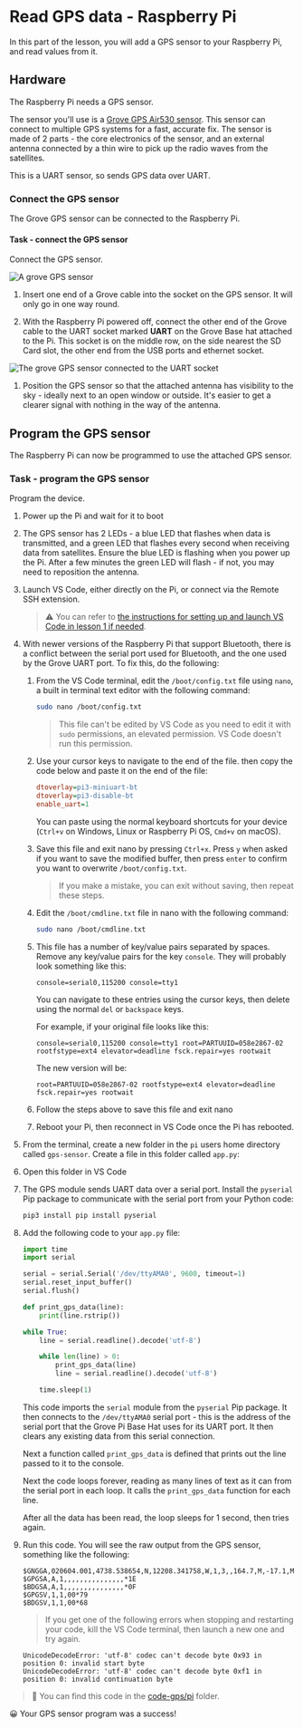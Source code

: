 # Read GPS data - Raspberry Pi

In this part of the lesson, you will add a GPS sensor to your Raspberry Pi, and read values from it.

## Hardware

The Raspberry Pi needs a GPS sensor.

The sensor you'll use is a [Grove GPS Air530 sensor](https://www.seeedstudio.com/Grove-GPS-Air530-p-4584.html). This sensor can connect to multiple GPS systems for a fast, accurate fix. The sensor is made of 2 parts - the core electronics of the sensor, and an external antenna connected by a thin wire to pick up the radio waves from the satellites.

This is a UART sensor, so sends GPS data over UART.

### Connect the GPS sensor

The Grove GPS sensor can be connected to the Raspberry Pi.

#### Task - connect the GPS sensor

Connect the GPS sensor.

![A grove GPS sensor](../../../images/grove-gps-sensor.png)

1. Insert one end of a Grove cable into the socket on the GPS sensor. It will only go in one way round.

1. With the Raspberry Pi powered off, connect the other end of the Grove cable to the UART socket marked **UART** on the Grove Base hat attached to the Pi. This socket is on the middle row, on the side nearest the SD Card slot, the other end from the USB ports and ethernet socket.

![The grove GPS sensor connected to the UART socket](../../../images/pi-gps-sensor.png)

1. Position the GPS sensor so that the attached antenna has visibility to the sky - ideally next to an open window or outside. It's easier to get a clearer signal with nothing in the way of the antenna.

## Program the GPS sensor

The Raspberry Pi can now be programmed to use the attached GPS sensor.

### Task - program the GPS sensor

Program the device.

1. Power up the Pi and wait for it to boot

1. The GPS sensor has 2 LEDs - a blue LED that flashes when data is transmitted, and a green LED that flashes every second when receiving data from satellites. Ensure the blue LED is flashing when you power up the Pi. After a few minutes the green LED will flash - if not, you may need to reposition the antenna.

1. Launch VS Code, either directly on the Pi, or connect via the Remote SSH extension.

    > ⚠️ You can refer to [the instructions for setting up and launch VS Code in lesson 1 if needed](../../../1-getting-started/lessons/1-introduction-to-iot/pi.md).

1. With newer versions of the Raspberry Pi that support Bluetooth, there is a conflict between the serial port used for Bluetooth, and the one used by the Grove UART port. To fix this, do the following:

    1. From the VS Code terminal, edit the `/boot/config.txt` file using `nano`, a built in terminal text editor with the following command:

        ```sh
        sudo nano /boot/config.txt
        ```

        > This file can't be edited by VS Code as you need to edit it with `sudo` permissions, an elevated permission. VS Code doesn't run this permission.

    1. Use your cursor keys to navigate to the end of the file. then copy the code below and paste it on the end of the file:

        ```ini
        dtoverlay=pi3-miniuart-bt
        dtoverlay=pi3-disable-bt
        enable_uart=1
        ```

        You can paste using the normal keyboard shortcuts for your device (`Ctrl+v` on Windows, Linux or Raspberry Pi OS, `Cmd+v` on macOS).

    1. Save this file and exit nano by pressing `Ctrl+x`. Press `y` when asked if you want to save the modified buffer, then press `enter` to confirm you want to overwrite `/boot/config.txt`.

        > If you make a mistake, you can exit without saving, then repeat these steps.

    1. Edit the `/boot/cmdline.txt` file in nano with the following command:

        ```sh
        sudo nano /boot/cmdline.txt
        ```

    1. This file has a number of key/value pairs separated by spaces. Remove any key/value pairs for the key `console`. They will probably look something like this:

        ```output
        console=serial0,115200 console=tty1 
        ```

        You can navigate to these entries using the cursor keys, then delete using the normal `del` or `backspace` keys.

        For example, if your original file looks like this:

        ```output
        console=serial0,115200 console=tty1 root=PARTUUID=058e2867-02 rootfstype=ext4 elevator=deadline fsck.repair=yes rootwait
        ```

        The new version will be:

        ```output
        root=PARTUUID=058e2867-02 rootfstype=ext4 elevator=deadline fsck.repair=yes rootwait
        ```

    1. Follow the steps above to save this file and exit nano

    1. Reboot your Pi, then reconnect in VS Code once the Pi has rebooted.

1. From the terminal, create a new folder in the `pi` users home directory called `gps-sensor`. Create a file in this folder called `app.py`:

1. Open this folder in VS Code

1. The GPS module sends UART data over a serial port. Install the `pyserial` Pip package to communicate with the serial port from your Python code:

    ```sh
    pip3 install pip install pyserial
    ```

1. Add the following code to your `app.py` file:

    ```python
    import time
    import serial
    
    serial = serial.Serial('/dev/ttyAMA0', 9600, timeout=1)
    serial.reset_input_buffer()
    serial.flush()
    
    def print_gps_data(line):
        print(line.rstrip())
    
    while True:
        line = serial.readline().decode('utf-8')
    
        while len(line) > 0:
            print_gps_data(line)
            line = serial.readline().decode('utf-8')
    
        time.sleep(1)
    ```

    This code imports the `serial` module from the `pyserial` Pip package. It then connects to the `/dev/ttyAMA0` serial port - this is the address of the serial port that the Grove Pi Base Hat uses for its UART port. It then clears any existing data from this serial connection.

    Next a function called `print_gps_data` is defined that prints out the line passed to it to the console.

    Next the code loops forever, reading as many lines of text as it can from the serial port in each loop. It calls the `print_gps_data` function for each line.

    After all the data has been read, the loop sleeps for 1 second, then tries again.

1. Run this code. You will see the raw output from the GPS sensor, something like the following:

    ```output
    $GNGGA,020604.001,4738.538654,N,12208.341758,W,1,3,,164.7,M,-17.1,M,,*67
    $GPGSA,A,1,,,,,,,,,,,,,,,*1E
    $BDGSA,A,1,,,,,,,,,,,,,,,*0F
    $GPGSV,1,1,00*79
    $BDGSV,1,1,00*68
    ```

    > If you get one of the following errors when stopping and restarting your code, kill the VS Code terminal, then launch a new one and try again.

      ```output
      UnicodeDecodeError: 'utf-8' codec can't decode byte 0x93 in position 0: invalid start byte
      UnicodeDecodeError: 'utf-8' codec can't decode byte 0xf1 in position 0: invalid continuation byte
      ```

> 💁 You can find this code in the [code-gps/pi](code-gps/pi) folder.

😀 Your GPS sensor program was a success!
